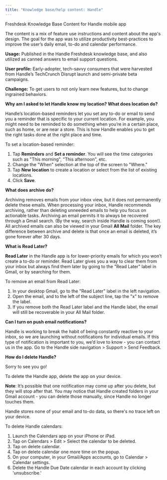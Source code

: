 ```yaml
---
title: "Knowledge base/help content: Handle"
---
```


Freshdesk Knowledge Base Content for Handle mobile app

The content is a mix of feature use instructions and content about the app's design.  The goal for the app was to utilize productivity best-practices to improve the user’s daily email, to-do and calendar performance.

**Usage:**  Published in the Handle Freshdesk knowledge base, and also utilized as canned answers to email support questions.

**User profile:** Early-adopter, tech-savvy consumers that were harvested from Handle’s TechCrunch Disrupt launch and semi-private beta campaigns.

**Challenge:**  To get users to not only learn new features, but to change ingrained behaviors.


**Why am I asked to let Handle know my location? What does location do?**

Handle’s location-based reminders let you set any to-do or email to send you a reminder that is specific to your current location.  For example, you might need to be reminded to do something when you’re in a certain place, such as home, or are near a store.  This is how Handle enables you to get the right tasks done at the right place and time.  

To set a location-based reminder:  
1. Tap **Reminders** and **Set a reminder**. You will see the time categories such as "This morning", "This afternoon", etc.  
2. Change the "When" selection at the top of the screen to "Where."  
3. Tap **New location** to create a location or select from the list of existing locations.
4. Click **Save**.


**What does archive do?**

Archiving removes emails from your inbox view, but it does not permanently delete these emails.  When processing your inbox, Handle recommends archiving, rather than deleting unneeded emails to help you focus on actionable tasks. Archiving an email permits it to always be recovered through a Gmail search. (By the way, search inside Handle is coming soon!). All archived emails can also be viewed in your Gmail **All Mail** folder. The key difference between archive and delete  is that once an email is deleted, it’s gone forever after 30 days.


**What is Read Later?**

**Read Later** in the Handle app is for lower-priority emails for which you won’t create a to-do or reminder. Read Later gives you a way to clear them from your inbox but always find them later by going to the "Read Later" label in Gmail, or by searching for them.   

To remove an email from Read Later: 
1. In your desktop Gmail, go to the "Read Later" label in the left navigation.
2. Open the email, and to the left of the subject line, tap the "x" to remove the label. 
3. If you remove both the Read Later label and the Handle label, the email will still be recoverable in your All Mail folder.


**Can I turn on push email notifications?**

Handle is working to break the habit of being constantly reactive to your inbox, so we are launching without notifications for individual emails. If this type of notification is important to you, we’d love to know - you can contact us in the app.  Go to the Handle side navigation > Support > Send Feedback.


**How do I delete Handle?**

Sorry to see you go! 

To delete the Handle app, delete the app on your device.  

**Note**: It’s possible that one notification may come up after you delete, but they will stop after that.  You may notice that Handle created folders in your Gmail account - you can delete those manually, since Handle no longer touches them.

Handle stores none of your email and to-do data, so there's no trace left on your device.

To delete Handle calendars:
1. Launch the Calendars app on your iPhone or iPad.
2. Tap on Calendars > Edit > Select the calendar to be deleted. 
3. Tap on delete calendar.
4. Tap on delete calendar one more time on the popup.  
5. On your computer, in your Gmail/Apps accounts, go to Calendar > Calendar settings.
6. Delete the Handle Due Date calendar in each account by clicking 'unsubscribe.'
